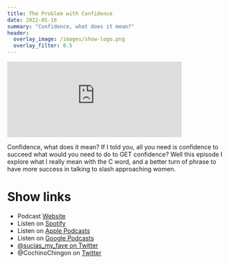 ```yaml
---
title: The Problem with Confidence
date: 2022-05-16
summary: "Confidence, what does it mean?" 
header:
  overlay_image: /images/show-logo.png
  overlay_filter: 0.5
---
```


<iframe src='https://embed.podcasts.apple.com/us/podcast/the-problem-with-confidence/id1548173787?i=1000561537243&amp;theme=dark' width='80%' height='175' frameborder='0' allowtransparency='true' allow='encrypted-media''></iframe>

Confidence, what does it mean? If I told you, all you need is confidence to succeed what would you need to do to GET confidence? Well this episode I explore what I really mean with the C word, and a better turn of phrase to have more success in talking to slash approaching women.

# Show links

* <i class='fas fa-link'></i>Podcast [ Website](https://cochinochingon.com)
* <i class='fab fa-spotify'></i>Listen on [Spotify](https://open.spotify.com/show/3XjoipCU3QzeIaQAAQpBdW)
* <i class='fas fa-podcast'></i>Listen on [Apple Podcasts](https://podcasts.apple.com/us/podcast/sucias-are-my-favorite/id1548173787)
* <i class='fab fa-google-play'></i>Listen on [Google Podcasts](https://podcasts.google.com/feed/aHR0cHM6Ly9hbmNob3IuZm0vcy80MjI0YzYzYy9wb2RjYXN0L3Jzcw==)
* <i class='fab fa-twitter'></i> [@sucias_my_fave on Twitter](https://twitter.com/sucias_my_fave)
* <i class='fab fa-twitter'></i>@CochinoChingon on [Twitter](https://twitter.com/cochinochingon)
